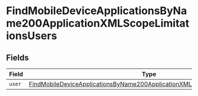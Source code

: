 # FindMobileDeviceApplicationsByName200ApplicationXMLScopeLimitationsUsers


## Fields

| Field                                                                                                                                                                                   | Type                                                                                                                                                                                    | Required                                                                                                                                                                                | Description                                                                                                                                                                             |
| --------------------------------------------------------------------------------------------------------------------------------------------------------------------------------------- | --------------------------------------------------------------------------------------------------------------------------------------------------------------------------------------- | --------------------------------------------------------------------------------------------------------------------------------------------------------------------------------------- | --------------------------------------------------------------------------------------------------------------------------------------------------------------------------------------- |
| `user`                                                                                                                                                                                  | [FindMobileDeviceApplicationsByName200ApplicationXMLScopeLimitationsUsersUser](../../models/operations/findmobiledeviceapplicationsbyname200applicationxmlscopelimitationsusersuser.md) | :heavy_minus_sign:                                                                                                                                                                      | N/A                                                                                                                                                                                     |